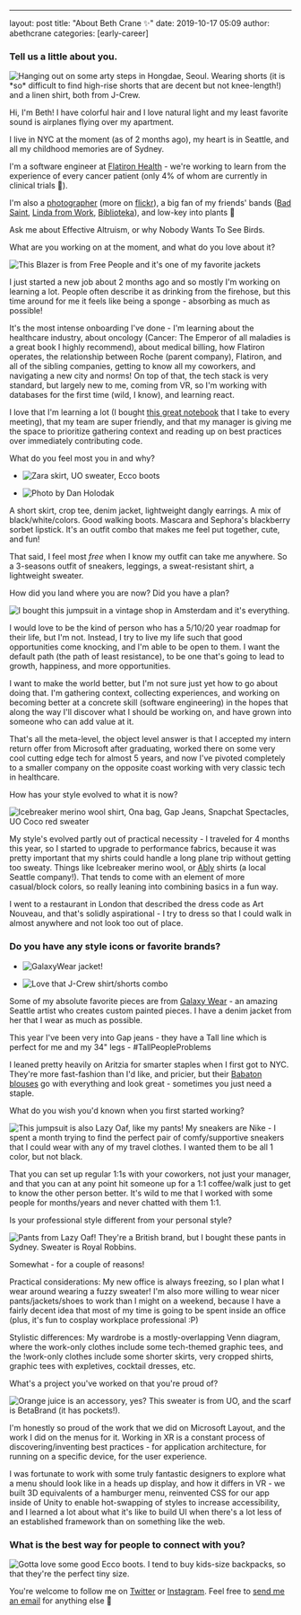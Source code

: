 ---
layout: post
title: "About Beth Crane ✨"
date: 2019-10-17 05:09
author: abethcrane
categories: [early-career]

### Tell us a little about you.

![Hanging out on some arty steps in Hongdae, Seoul. Wearing shorts (it is \*so\* difficult to find high-rise shorts that are decent but not knee-length!) and a linen shirt, both from J-Crew.](https://fibonaccisequinsblog.com/wp-content/uploads/2019/10/IMG_9154-1-1024x819.jpg)

Hi, I'm Beth! I have colorful hair and I love natural light and my least favorite sound is airplanes flying over my apartment.

I live in NYC at the moment (as of 2 months ago), my heart is in Seattle, and all my childhood memories are of Sydney.

I'm a software engineer at [Flatiron Health](http://flatiron.com) - we're working to learn from the experience of every cancer patient (only 4% of whom are currently in clinical trials 😬).

I'm also a [photographer](http://instagram.com/abethcrane) (more on [flickr](http://flickr.com/photos/105674507@N06)), a big fan of my friends' bands ([Bad Saint](http://www.badsaintband.com/#home-section), [Linda from Work](https://www.lindafromwork.com), [Biblioteka](https://www.biblioteka.us/)), and low-key into plants 🌱

Ask me about Effective Altruism, or why Nobody Wants To See Birds.

What are you working on at the moment, and what do you love about it?

![This Blazer is from Free People and it's one of my favorite jackets](https://fibonaccisequinsblog.com/wp-content/uploads/2019/10/IMG_7645-1024x683.jpg)

I just started a new job about 2 months ago and so mostly I'm working on learning a lot. People often describe it as drinking from the firehose, but this time around for me it feels like being a sponge - absorbing as much as possible!

It's the most intense onboarding I've done - I'm learning about the healthcare industry, about oncology (Cancer: The Emperor of all maladies is a great book I highly recommend), about medical billing, how Flatiron operates, the relationship between Roche (parent company), Flatiron, and all of the sibling companies, getting to know all my coworkers, and navigating a new city and norms! On top of that, the tech stack is very standard, but largely new to me, coming from VR, so I'm working with databases for the first time (wild, I know), and learning react. 

I love that I'm learning a lot (I bought [this great notebook](https://designworksink.com/products/5775b003ebbd1a06a7c30276) that I take to every meeting), that my team are super friendly, and that my manager is giving me the space to prioritize gathering context and reading up on best practices over immediately contributing code.

What do you feel most you in and why?

- ![Zara skirt, UO sweater, Ecco boots](https://fibonaccisequinsblog.com/wp-content/uploads/2019/10/IMG_0217-2-819x1024.jpg)

- ![Photo by [Dan Holodak](http://instagram.com/danwiththeblue)](https://fibonaccisequinsblog.com/wp-content/uploads/2019/10/IMG_0219-1-819x1024.jpg)

A short skirt, crop tee, denim jacket, lightweight dangly earrings. A mix of black/white/colors. Good walking boots. Mascara and Sephora's blackberry sorbet lipstick. It's an outfit combo that makes me feel put together, cute, and fun!

That said, I feel most *free* when I know my outfit can take me anywhere. So a 3-seasons outfit of sneakers, leggings, a sweat-resistant shirt, a lightweight sweater.

How did you land where you are now? Did you have a plan?

![I bought this jumpsuit in a vintage shop in Amsterdam and it's everything.](https://fibonaccisequinsblog.com/wp-content/uploads/2019/10/IMG_4978-1024x820.jpg)

I would love to be the kind of person who has a 5/10/20 year roadmap for their life, but I'm not. Instead, I try to live my life such that good opportunities come knocking, and I'm able to be open to them. I want the default path (the path of least resistance), to be one that's going to lead to growth, happiness, and more opportunities.

I want to make the world better, but I'm not sure just yet how to go about doing that. I'm gathering context, collecting experiences, and working on becoming better at a concrete skill (software engineering) in the hopes that along the way I'll discover what I should be working on, and have grown into someone who can add value at it.

That's all the meta-level, the object level answer is that I accepted my intern return offer from Microsoft after graduating, worked there on some very cool cutting edge tech for almost 5 years, and now I've pivoted completely to a smaller company on the opposite coast working with very classic tech in healthcare.

How has your style evolved to what it is now?

![Icebreaker merino wool shirt, Ona bag, Gap Jeans, Snapchat Spectacles, UO Coco red sweater](https://fibonaccisequinsblog.com/wp-content/uploads/2019/10/IMG_2278-1024x732.jpg)

My style's evolved partly out of practical necessity - I traveled for 4 months this year, so I started to upgrade to performance fabrics, because it was pretty important that my shirts could handle a long plane trip without getting too sweaty. Things like Icebreaker merino wool, or [Ably](https://ablyapparel.com/) shirts (a local Seattle company!). That tends to come with an element of more casual/block colors, so really leaning into combining basics in a fun way.

I went to a restaurant in London that described the dress code as Art Nouveau, and that's solidly aspirational - I try to dress so that I could walk in almost anywhere and not look too out of place.

### Do you have any style icons or favorite brands?

- ![GalaxyWear jacket!](https://fibonaccisequinsblog.com/wp-content/uploads/2019/10/IMG_0032-1024x819.jpg)

- ![Love that J-Crew shirt/shorts combo](https://fibonaccisequinsblog.com/wp-content/uploads/2019/10/IMG_0086-1024x683.jpg)

Some of my absolute favorite pieces are from [Galaxy Wear](https://www.instagram.com/galaxywear/?hl=en) - an amazing Seattle artist who creates custom painted pieces. I have a denim jacket from her that I wear as much as possible.

This year I've been very into Gap jeans - they have a Tall line which is perfect for me and my 34" legs - \#TallPeopleProblems

I leaned pretty heavily on Aritzia for smarter staples when I first got to NYC. They're more fast-fashion than I'd like, and pricier, but their [Babaton blouses](https://www.aritzia.com/us/en/product/murphy-blouse/55975.html?dwvar_55975_color=1274) go with everything and look great - sometimes you just need a staple.

What do you wish you'd known when you first started working?

![This jumpsuit is also Lazy Oaf, like my pants! My sneakers are Nike - I spent a month trying to find the perfect pair of comfy/supportive sneakers that I could wear with any of my travel clothes. I wanted them to be all 1 color, but not black.](https://fibonaccisequinsblog.com/wp-content/uploads/2019/10/IMG_2249-820x1024.jpg)

That you can set up regular 1:1s with your coworkers, not just your manager, and that you can at any point hit someone up for a 1:1 coffee/walk just to get to know the other person better. It's wild to me that I worked with some people for months/years and never chatted with them 1:1.

Is your professional style different from your personal style?

![Pants from Lazy Oaf! They're a British brand, but I bought these pants in Sydney. Sweater is Royal Robbins.](https://fibonaccisequinsblog.com/wp-content/uploads/2019/10/IMG_20190713_110705-819x1024.jpg)

Somewhat - for a couple of reasons!

Practical considerations: My new office is always freezing, so I plan what I wear around wearing a fuzzy sweater! I'm also more willing to wear nicer pants/jackets/shoes to work than I might on a weekend, because I have a fairly decent idea that most of my time is going to be spent inside an office (plus, it's fun to cosplay workplace professional :P)

Stylistic differences: My wardrobe is a mostly-overlapping Venn diagram, where the work-only clothes include some tech-themed graphic tees, and the !work-only clothes include some shorter skirts, very cropped shirts, graphic tees with expletives, cocktail dresses, etc.

What's a project you've worked on that you're proud of?

![Orange juice is an accessory, yes? This sweater is from UO, and the scarf is [BetaBrand](https://www.betabrand.com/plum-cotton-cashmere-convertible-blanket-scarf) (it has pockets!).](https://fibonaccisequinsblog.com/wp-content/uploads/2019/10/IMG_2055-1024x732.jpg)

I'm honestly so proud of the work that we did on Microsoft Layout, and the work I did on the menus for it. Working in XR is a constant process of discovering/inventing best practices - for application architecture, for running on a specific device, for the user experience.

I was fortunate to work with some truly fantastic designers to explore what a menu should look like in a heads up display, and how it differs in VR - we built 3D equivalents of a hamburger menu, reinvented CSS for our app inside of Unity to enable hot-swapping of styles to increase accessibility, and I learned a lot about what it's like to build UI when there's a lot less of an established framework than on something like the web.

### What is the best way for people to connect with you?

![Gotta love some good [Ecco boots](https://us.ecco.com/ecco-elaine-boot-244743.html). I tend to buy kids-size backpacks, so that they're the perfect tiny size.](https://fibonaccisequinsblog.com/wp-content/uploads/2019/10/IMG_7142-1024x732.jpg)

You're welcome to follow me on [Twitter](http://twitter.com/abethcrane) or [Instagram](http://instagram.com/abethcrane). Feel free to [send me an email](mailto:hello@bethcrane.com) for anything else 🙂

